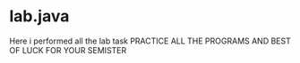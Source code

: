 # lab.java
Here i performed all the lab task 
PRACTICE ALL THE PROGRAMS AND BEST OF LUCK FOR YOUR SEMISTER
